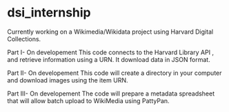 # dsi_internship

Currently working on a Wikimedia/Wikidata project using Harvard Digital Collections. 

Part I- On developement
This code connects to the Harvard Library API , and retrieve information using a URN. It download data in JSON format. 

Part II- On developement
This code will create a directory in your computer and download images using the item URN.

Part III- On developement
The code will prepare a metadata spreadsheet that will allow batch upload to WikiMedia using PattyPan. 



